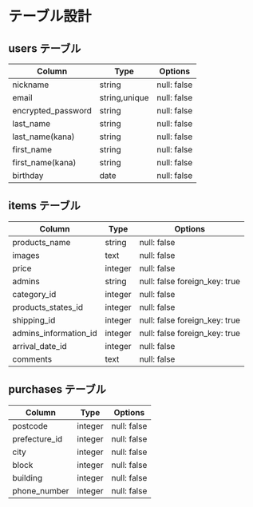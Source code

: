 # テーブル設計

## users テーブル

| Column                                | Type         | Options     |
| --------------------------------------| ------------ | ----------- |
| nickname                              | string       | null: false |
| email                                 | string,unique| null: false |
| encrypted_password                    | string       | null: false |
| last_name                             | string       | null: false |
| last_name(kana)                       | string       | null: false |
| first_name                            | string       | null: false |
| first_name(kana)                      | string       | null: false |
| birthday                              | date         | null: false |


## items テーブル

| Column                | Type        | Options                         |
| --------------------- | ----------- | ------------------------------- |
| products_name         | string      | null: false                     |
| images	              | text        | null: false                     |
| price                 | integer     | null: false                     |
| admins                | string      | null: false foreign_key: true   |
| category_id           | integer     | null: false                     |
| products_states_id    | integer     | null: false                     |
| shipping_id           | integer     | null: false foreign_key: true   |
| admins_information_id | integer     | null: false foreign_key: true   |
| arrival_date_id       | integer     | null: false                     |
| comments              | text        | null: false                     |


## purchases テーブル

| Column            | Type       | Options                         |
| ----------------- | ---------- | ------------------------------- |
| postcode          | integer    | null: false                     |  
| prefecture_id     | integer    | null: false                     |
| city              | integer    | null: false                     |
| block             | integer    | null: false                     |
| building          | integer    | null: false                     |
| phone_number      | integer    | null: false                     |